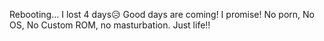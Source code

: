 Rebooting...
I lost 4 days😥
Good days are coming! I promise! No porn, No OS, No Custom ROM, no masturbation. Just life!!